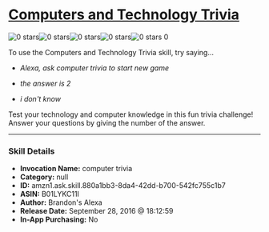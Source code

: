 # [Computers and Technology Trivia](http://alexa.amazon.com/#skills/amzn1.ask.skill.880a1bb3-8da4-42dd-b700-542fc755c1b7)
![0 stars](../../images/ic_star_border_black_18dp_1x.png)![0 stars](../../images/ic_star_border_black_18dp_1x.png)![0 stars](../../images/ic_star_border_black_18dp_1x.png)![0 stars](../../images/ic_star_border_black_18dp_1x.png)![0 stars](../../images/ic_star_border_black_18dp_1x.png) 0

To use the Computers and Technology Trivia skill, try saying...

* *Alexa, ask computer trivia to start new game*

* *the answer is 2*

* *i don't know*

Test your technology and computer knowledge in this fun trivia challenge! Answer your questions by giving the number of the answer.

***

### Skill Details

* **Invocation Name:** computer trivia
* **Category:** null
* **ID:** amzn1.ask.skill.880a1bb3-8da4-42dd-b700-542fc755c1b7
* **ASIN:** B01LYKC11I
* **Author:** Brandon's Alexa
* **Release Date:** September 28, 2016 @ 18:12:59
* **In-App Purchasing:** No
